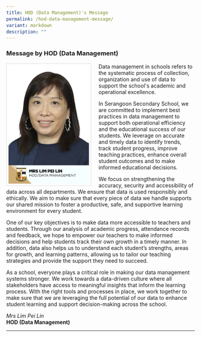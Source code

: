 ```yaml
---
title: HOD (Data Management)'s Message
permalink: /hod-data-management-message/
variant: markdown
description: ""
---
```

### Message by HOD (Data Management)

<img src="/images/School%20Management%20Team/Lim_Pei_Lin.jpg" style="width:215px; height:315px; margin-right:20px; border:0.5px solid Gainsboro; padding: 5px" align="Left">

Data management in schools refers to the systematic process of collection, organization and use of data to support the school's academic and operational excellence.

In Serangoon Secondary School, we are committed to implement best practices in data management to support both operational efficiency and the educational success of our students. We leverage on accurate and timely data to identify trends, track student progress, improve teaching practices, enhance overall student outcomes and to make informed educational decisions. 

We focus on strengthening the accuracy, security and accessibility of data across all departments. We ensure that data is used responsibly and ethically. We aim to make sure that every piece of data we handle supports our shared mission to foster a productive, safe, and supportive learning environment for every student.

One of our key objectives is to make data more accessible to teachers and students. Through our analysis of academic progress, attendance records and feedback, we hope to empower our teachers to make informed decisions and help students track their own growth in a timely manner. In addition, data also helps us to understand each student’s strengths, areas for growth, and learning patterns, allowing us to tailor our teaching strategies and provide the support they need to succeed.

As a school, everyone plays a critical role in making our data management systems stronger. We work towards a data-driven culture where all stakeholders have access to meaningful insights that inform the learning process. With the right tools and processes in place, we work together to make sure that we are leveraging the full potential of our data to enhance student learning and support decision-making across the school. 

*Mrs Lim Pei Lin*
<br>**HOD (Data Management)**

<hr>